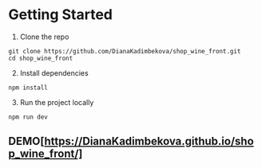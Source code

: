 # Getting Started
1. Clone the repo
```
git clone https://github.com/DianaKadimbekova/shop_wine_front.git
cd shop_wine_front
```
2. Install dependencies
```
npm install
```
3. Run the project locally
```
npm run dev
```

## DEMO[https://DianaKadimbekova.github.io/shop_wine_front/]
